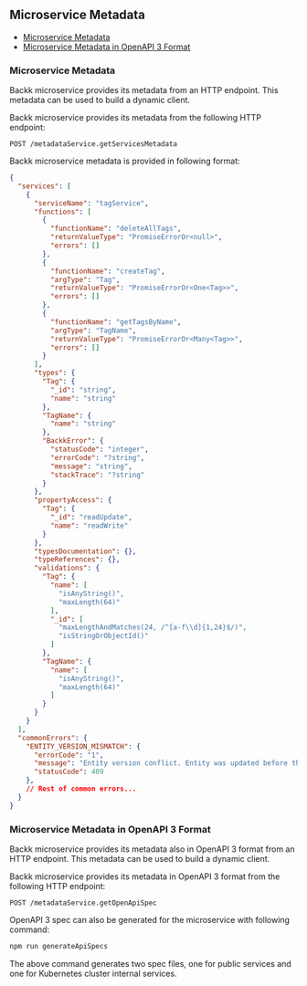 ## Microservice Metadata

- [Microservice Metadata](#microservicemetadata)
- [Microservice Metadata in OpenAPI 3 Format](#openapi)

### <a name="microservicemetadata"></a> Microservice Metadata
Backk microservice provides its metadata from an HTTP endpoint. This metadata can be used to build a dynamic client.

Backk microservice provides its metadata from the following HTTP endpoint:
```
POST /metadataService.getServicesMetadata
```

Backk microservice metadata is provided in following format:
```json
{
  "services": [
    {
      "serviceName": "tagService",
      "functions": [
        {
          "functionName": "deleteAllTags",
          "returnValueType": "PromiseErrorOr<null>",
          "errors": []
        },
        {
          "functionName": "createTag",
          "argType": "Tag",
          "returnValueType": "PromiseErrorOr<One<Tag>>",
          "errors": []
        },
        {
          "functionName": "getTagsByName",
          "argType": "TagName",
          "returnValueType": "PromiseErrorOr<Many<Tag>>",
          "errors": []
        }
      ],
      "types": {
        "Tag": {
          "_id": "string",
          "name": "string"
        },
        "TagName": {
          "name": "string"
        },
        "BackkError": {
          "statusCode": "integer",
          "errorCode": "?string",
          "message": "string",
          "stackTrace": "?string"
        }
      },
      "propertyAccess": {
        "Tag": {
          "_id": "readUpdate",
          "name": "readWrite"
        }
      },
      "typesDocumentation": {},
      "typeReferences": {},
      "validations": {
        "Tag": {
          "name": [
            "isAnyString()",
            "maxLength(64)"
          ],
          "_id": [
            "maxLengthAndMatches(24, /^[a-f\\d]{1,24}$/)",
            "isStringOrObjectId()"
          ]
        },
        "TagName": {
          "name": [
            "isAnyString()",
            "maxLength(64)"
          ]
        }
      }
    }
  ],
  "commonErrors": {
    "ENTITY_VERSION_MISMATCH": {
      "errorCode": "1",
      "message": "Entity version conflict. Entity was updated before this request, please re-fetch the entity and try update again",
      "statusCode": 409
    },
    // Rest of common errors...
  }
}
```

### <a name="openapi"></a> Microservice Metadata in OpenAPI 3 Format
Backk microservice provides its metadata also in OpenAPI 3 format from an HTTP endpoint. This metadata can be used to build a dynamic client.

Backk microservice provides its metadata in OpenAPI 3 format from the following HTTP endpoint:
```
POST /metadataService.getOpenApiSpec
```

OpenAPI 3 spec can also be generated for the microservice with following command:
```bash
npm run generateApiSpecs
```

The above command generates two spec files, one for public services and one for Kubernetes cluster internal services.

